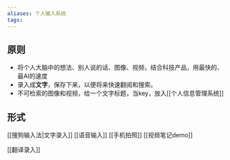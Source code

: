 ```yaml
---
aliases: 个人输入系统
tags: 
---
```


## 原则

- 将个人大脑中的想法、别人说的话、图像、视频，结合科技产品，用最快的、最AI的速度
- 录入成**文字**，保存下来，以便将来快速翻阅和搜索。
- 不可检索的图像和视频，给一个文字标题，当key，放入[[个人信息管理系统]]

## 形式

[[搜狗输入法|文字录入]]
[[语音输入]]
[[手机拍照]]
[[视频笔记demo]]

[[翻译录入]]
